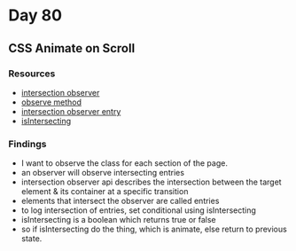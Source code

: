 # Day 80

## CSS Animate on Scroll

### Resources

- [intersection observer](https://developer.mozilla.org/en-US/docs/Web/API/IntersectionObserver/IntersectionObserver)
- [observe method](https://developer.mozilla.org/en-US/docs/Web/API/IntersectionObserver/observe)
- [intersection observer entry](https://developer.mozilla.org/en-US/docs/Web/API/IntersectionObserverEntry)
- [isIntersecting](https://developer.mozilla.org/en-US/docs/Web/API/IntersectionObserverEntry)

### Findings

- I want to observe the class for each section of the page.
- an observer will observe intersecting entries
- intersection observer api describes the intersection between the target element & its container at a specific transition
- elements that intersect the observer are called entries
- to log intersection of entries, set conditional using isIntersecting
- isIntersecting is a boolean which returns true or false
- so if isIntersecting do the thing, which is animate, else return to previous state.
